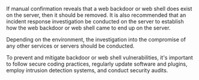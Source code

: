 If manual confirmation reveals that a web backdoor or web shell does
exist on the server, then it should be removed. It is also recommended
that an incident response investigation be conducted on the server to
establish how the web backdoor or web shell came to end up on the
server.

Depending on the environment, the investigation into the
compromise of any other services or servers should be conducted.

To prevent and mitigate backdoor or web shell vulnerabilities, it's important to follow secure coding practices, regularly update software and plugins, employ intrusion detection systems, and conduct security audits. 
